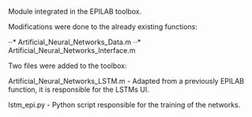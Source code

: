 Module integrated in the EPILAB toolbox.

Modifications were done to the already existing functions:

  ⋅⋅* Artificial_Neural_Networks_Data.m
  ⋅⋅* Artificial_Neural_Networks_Interface.m


Two files were added to the toolbox:

  Artificial_Neural_Networks_LSTM.m - Adapted from a previously EPILAB function, it is responsible for the LSTMs UI.
  
  lstm_epi.py - Python script responsible for the training of the networks.
